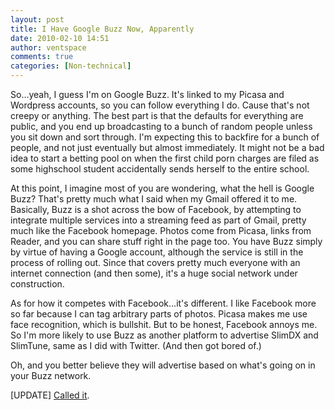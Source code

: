 ```yaml
---
layout: post
title: I Have Google Buzz Now, Apparently
date: 2010-02-10 14:51
author: ventspace
comments: true
categories: [Non-technical]
---
```

So...yeah, I guess I'm on Google Buzz. It's linked to my Picasa and Wordpress accounts, so you can follow everything I do. Cause that's not creepy or anything. The best part is that the defaults for everything are public, and you end up broadcasting to a bunch of random people unless you sit down and sort through. I'm expecting this to backfire for a bunch of people, and not just eventually but almost immediately. It might not be a bad idea to start a betting pool on when the first child porn charges are filed as some highschool student accidentally sends herself to the entire school.

At this point, I imagine most of you are wondering, what the hell is Google Buzz? That's pretty much what I said when my Gmail offered it to me. Basically, Buzz is a shot across the bow of Facebook, by attempting to integrate multiple services into a streaming feed as part of Gmail, pretty much like the Facebook homepage. Photos come from Picasa, links from Reader, and you can share stuff right in the page too. You have Buzz simply by virtue of having a Google account, although the service is still in the process of rolling out. Since that covers pretty much everyone with an internet connection (and then some), it's a huge social network under construction.

As for how it competes with Facebook...it's different. I like Facebook more so far because I can tag arbitrary parts of photos. Picasa makes me use face recognition, which is bullshit. But to be honest, Facebook annoys me. So I'm more likely to use Buzz as another platform to advertise SlimDX and SlimTune, same as I did with Twitter. (And then got bored of.) 

Oh, and you better believe they will advertise based on what's going on in your Buzz network. 

[UPDATE] <a href="http://www.nytimes.com/2010/02/13/technology/internet/13google.html?hpw">Called it</a>.
